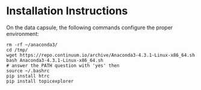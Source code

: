 # Installation Instructions
On the data capsule, the following commands configure the proper environment:
```
rm -rf ~/anaconda3/
cd /tmp/
wget https://repo.continuum.io/archive/Anaconda3-4.3.1-Linux-x86_64.sh
bash Anaconda3-4.3.1-Linux-x86_64.sh
# answer the PATH question with 'yes' then
source ~/.bashrc
pip install htrc
pip install topicexplorer
```
